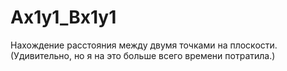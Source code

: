 # Ax1y1_Bx1y1
Нахождение расстояния между двумя точками на плоскости. (Удивительно, но я на это больше всего времени потратила.)

